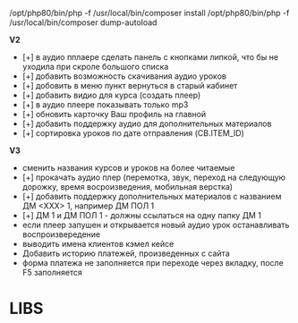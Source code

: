/opt/php80/bin/php -f /usr/local/bin/composer install
/opt/php80/bin/php -f /usr/local/bin/composer dump-autoload

**V2**
- [+] в аудио пплаере сделать панель с кнопками липкой, что бы не уходила при скроле большого списка
- [+] добавить возможность скачивания аудио уроков
- [+] добовить в меню пункт вернуться в старый кабинет
- [+] добавить видио для курса (создать плеер)
- [+] в аудио плеере показывать только mp3
- [+] обновить карточку Ваш профиль на главной
- [+] добавить поддержку аудио для дополнительных материалов
- [+] сортировка уроков по дате отправления (CB.ITEM_ID)

**V3**
- сменить названия курсов и уроков на более читаемые
- [+] прокачать аудио плер (перемотка, звук, переход на следующую дорожку, время восроизведения, мобильная верстка)
- [+] добавить поддержку дополнительных материалов с названием ДМ <ХХХ> 1, например ДМ ПОЛ 1
- [+] ДМ 1 и ДМ ПОЛ 1 - должны ссылаться на одну папку ДМ 1
- если плеер запушен и открывается новый аудио урок останавливать воспроизвередение 
- выводить имена клиентов кэмел кейсе 
- Добавить историю платежей, произведенных с сайта
- форма платежа не заполняется при переходе через вкладку, после F5 заполняется
# LIBS
